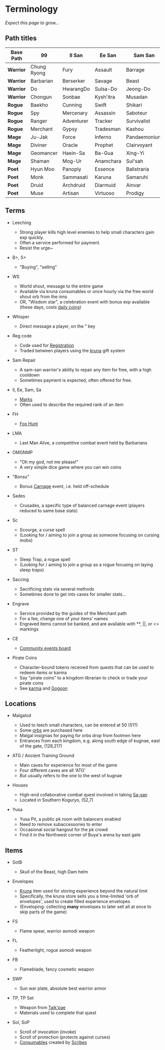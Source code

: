 # Terminology

_Expect this page to grow..._

## Path titles

| Base Path   | 99          | Il San     | Ee San    | Sam San      | Sa San      |
| ----------- | ----------- | ---------- | --------- | ------------ | ----------- |
| **Warrior** | Chung Ryong | Fury       | Assault   | Barrage      | Champion    |
| **Warrior** | Barbarian   | Berserker  | Savage    | Beast        | Behemoth    |
| **Warrior** | Do          | HwarangDo  | Sulsa-Do  | Jeong-Do     | Wonhwa      |
| **Warrior** | Chongun     | Sonbae     | Kysh'itra | Musadan      | Samurang    |
| **Rogue**   | Baekho      | Cunning    | Swift     | Shikari      | Marauder    |
| **Rogue**   | Spy         | Mercenary  | Assassin  | Saboteur     | Emissary    |
| **Rogue**   | Ranger      | Adventurer | Tracker   | Survivalist  | Marksman    |
| **Rogue**   | Merchant    | Gypsy      | Tradesman | Kashou       | Magnate     |
| **Mage**    | Ju-Jak      | Force      | Inferno   | Pandaemonium | Catastrophe |
| **Mage**    | Diviner     | Oracle     | Prophet   | Clairvoyant  | Visionary   |
| **Mage**    | Geomancer   | Haein-Sa   | Ba-Gua    | Xing-Yi      | DiZhu       |
| **Mage**    | Shaman      | Mog-Ur     | Anamchara | Sul'sah      | Kamang      |
| **Poet**    | Hyun Moo    | Panoply    | Essence   | Balistraria  | Guardian    |
| **Poet**    | Monk        | Sammasati  | Karuna    | Samaruhi     | Bhavana     |
| **Poet**    | Druid       | Archdruid  | Diarmuid  | Ainvar       | Nwyfre      |
| **Poet**    | Muse        | Artisan    | Virtuoso  | Prodigy      | Luminary    |

## Terms

- Leeching

  - Strong player kills high level enemies to help small characters gain exp quickly.
  - Often a service performed for payment.
  - Resist the urge~

- B>, S>

  - "Buying", "selling"

- WS

  - World shout, message to the entire game
  - Available via kruna consumables or once hourly via the free world shout orb from the inns
  - OR, "Wisdom star", a celebration event with bonus exp available (these days, costs [daily coins](economy/daily-coins.md))

- Whisper

  - Direct message a player, on the " key

- Reg code

  - Code used for [Registration](basics/registration.md)
  - Traded between players using the [kruna](economy/kruna.md) gift system

- Sam Repair

  - A sam-san warrior's ability to repair any item for free, with a high cooldown
  - Sometimes payment is expected, often offered for free.

- Il, Ee, Sam, Sa

  - [Marks](character/marks.md)
  - Often used to describe the required rank of an item

- FH

  - [Fox Hunt](carnages/carnage-events.md)

- LMA

  - Last Man Alive, a competitive combat event held by Barbarians

- OMGNMP

  - "Oh my god, not me please!"
  - A very simple dice game where you can win coins

- "Bonsu"

  - Bonus [Carnage](carnages/carnage-events.md) event, i.e. held off-schedule

- Sades

  - Crusades, a specific type of balanced carnage event (players reduced to same base stats)

- Sc

  - Scourge, a curse spell
  - (Looking for / aiming to join a group as someone focusing on cursing mobs)

- ST

  - Sleep Trap, a rogue spell
  - (Looking for / aiming to join a group as a rogue focusing on laying sleep traps)

- Saccing

  - Sacrificing stats via several methods
  - Sometimes done to get into caves for smaller stats...

- Engrave

  - Service provided by the guides of the Merchant path
  - For a fee, change one of your items' names
  - Engraved items cannot be banked, and are available with \*\*, ||, or <> markings

- CE

  - [Community events board](community/boards.md)

- Pirate Coins

  - Character-bound tokens received from quests that can be used to redeem items or karma
  - Say "pirate coins" to a kingdom librarian to check or trade your pirate coins
  - See [karma](character.md) and [Gogoon](misc/gogoon.md)

## Locations

- Malgalod

  - Used to leech small characters, can be entered at 50 (51?)
  - Some [orbs](combat/orbs.md) are purchased here
  - Malgal insignias for paying for orbs drop from footmen here
  - Entrances from each kingdom, e.g. along south edge of kugnae, east of the gate, (128,217)

- ATG / Ancient Training Ground

  - Main caves for experience for most of the game
  - Four different caves are all 'ATG'
  - But usually refers to the one to the west of kugnae

- Houses
  - High-end collaborative combat quest involved in taking [Sa-san](character/marks.md)
  - Located in Southern Koguryo, (52,7)

- Yusa
  - Yusa Pit, a public pk room with balancers enabled
  - Need to remove subaccessories to enter
  - Occasional social hangout for the pk crowd
  - Find it in the Northwest corner of Buya's arena by east gate

## Items

- SotB

  - Skull of the Beast, high Dam helm

- Envelopes

  - [Kruna](economy/kruna.md) item used for storing experience beyond the natural limit
  - Specifically, the kruna store sells you a time-limited 'orb of envelopes', used to create filled experience envelopes
  - (Enveloping: collecting **many** envelopes to later sell all at once to skip parts of the game)

- FS

  - Flame spear, warrior asmodi weapon

- FL

  - Featherlight, rogue asmodi weapon

- FB

  - Flameblade, fancy cosmetic weapon

- SWP

  - Sun war plate, absolute best warrior armor

- TP, TP Set

  - Weapon from [Taik'pae](quests/etched-weapons.md)
  - Materials used to complete that quest

- SoI, SoP
  - Scroll of invocation (invoke)
  - Scroll of protection (protects against curses)
  - [Consumables](basics/consumables.md) created by [Scribes](economy/crafting.md?id=scribing)
